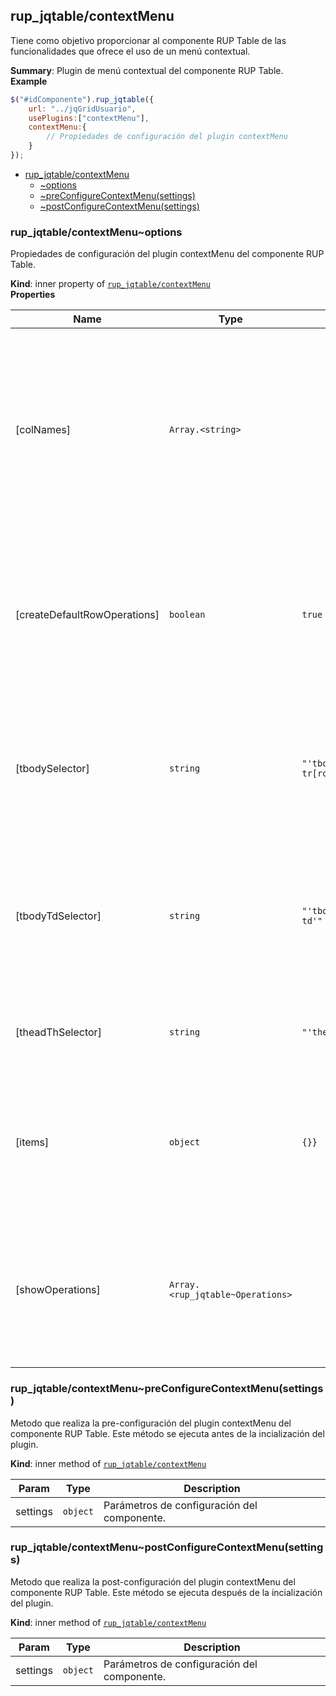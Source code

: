 <a name="module_rup_jqtable/contextMenu"></a>

## rup\_jqtable/contextMenu
Tiene como objetivo proporcionar al componente RUP Table de las funcionalidades que ofrece el uso de un menú contextual.

**Summary**: Plugin de menú contextual del componente RUP Table.  
**Example**  
```js
$("#idComponente").rup_jqtable({	url: "../jqGridUsuario",	usePlugins:["contextMenu"],	contextMenu:{		// Propiedades de configuración del plugin contextMenu	}});
```

* [rup_jqtable/contextMenu](#module_rup_jqtable/contextMenu)
    * [~options](#module_rup_jqtable/contextMenu..options)
    * [~preConfigureContextMenu(settings)](#module_rup_jqtable/contextMenu..preConfigureContextMenu)
    * [~postConfigureContextMenu(settings)](#module_rup_jqtable/contextMenu..postConfigureContextMenu)

<a name="module_rup_jqtable/contextMenu..options"></a>

### rup_jqtable/contextMenu~options
Propiedades de configuración del plugin contextMenu del componente RUP Table.

**Kind**: inner property of [<code>rup\_jqtable/contextMenu</code>](#module_rup_jqtable/contextMenu)  
**Properties**

| Name | Type | Default | Description |
| --- | --- | --- | --- |
| [colNames] | <code>Array.&lt;string&gt;</code> | <code></code> | Mediante un array se puede configurar las columnas para las cuales se va a mostrar el menú contextual. En caso de especificar el valor null se mostrará en todas las columnas. |
| [createDefaultRowOperations] | <code>boolean</code> | <code>true</code> | Propiedad que indica si el componente va a mostrar las operaciones por defecto como opciones dentro del menú contextual. |
| [tbodySelector] | <code>string</code> | <code>&quot;&#x27;tbody:first tr[role&#x3D;\\&#x27;row\\&#x27;].jqgrow&#x27;&quot;</code> | Selector de jQuery que identifica el tbody de la tabla. Este selector se utiliza para mostrar el menú contextual a nivel de tabla. |
| [tbodyTdSelector] | <code>string</code> | <code>&quot;&#x27;tbody:first tr.jqgrow td&#x27;&quot;</code> | Selector de jQuery que identifica las columnas de la tabla. Este selector se utiliza para mostrar el menú contextual a nivel de columna. |
| [theadThSelector] | <code>string</code> | <code>&quot;&#x27;thead:first th&#x27;&quot;</code> | Selector de jQuery que identifica las cabeceras de las columnas de la tabla. |
| [items] | <code>object</code> | <code>{}}</code> | Se especifica la configuración de los diferentes items que se van a mostrar en el menú contextual para los registros. |
| [showOperations] | <code>Array.&lt;rup\_jqtable~Operations&gt;</code> |  | Permite indicar que operaciones definidas de manera global van a ser mostradas como opciones en el menú contextual. |

<a name="module_rup_jqtable/contextMenu..preConfigureContextMenu"></a>

### rup_jqtable/contextMenu~preConfigureContextMenu(settings)
Metodo que realiza la pre-configuración del plugin contextMenu del componente RUP Table.Este método se ejecuta antes de la incialización del plugin.

**Kind**: inner method of [<code>rup\_jqtable/contextMenu</code>](#module_rup_jqtable/contextMenu)  

| Param | Type | Description |
| --- | --- | --- |
| settings | <code>object</code> | Parámetros de configuración del componente. |

<a name="module_rup_jqtable/contextMenu..postConfigureContextMenu"></a>

### rup_jqtable/contextMenu~postConfigureContextMenu(settings)
Metodo que realiza la post-configuración del plugin contextMenu del componente RUP Table.Este método se ejecuta después de la incialización del plugin.

**Kind**: inner method of [<code>rup\_jqtable/contextMenu</code>](#module_rup_jqtable/contextMenu)  

| Param | Type | Description |
| --- | --- | --- |
| settings | <code>object</code> | Parámetros de configuración del componente. |

